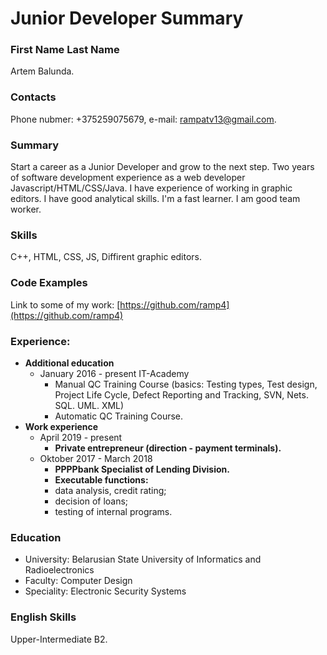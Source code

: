 # Junior Developer Summary

### First Name Last Name

Artem Balunda.

### Contacts

Phone nubmer: +375259075679, e-mail: rampatv13@gmail.com.

### Summary

Start a career as a Junior Developer and grow to the next step. Two years of software development experience as a web developer Javascript/HTML/CSS/Java. I have experience of working in graphic editors. I have good analytical skills. I'm a fast learner. I am good team worker.

### Skills

C++, HTML, CSS, JS, Diffirent graphic editors.

### Code Examples

Link to some of my work:
[https://github.com/ramp4](https://github.com/ramp4)

### Experience:

- **Additional education**
  - January 2016 - present IT-Academy
    - Manual QC Training Course (basics: Testing types, Test design, Project Life Cycle, Defect Reporting and Tracking, SVN, Nets. SQL. UML. XML)
    - Automatic QC Training Course.
- **Work experience**
  - April 2019 - present
    - **Private entrepreneur (direction - payment terminals).**
  - Oktober 2017 - March 2018
    - **PPPPbank Specialist of Lending Division.**
    - **Executable functions:**
    - data analysis, credit rating;
    - decision of loans;
    - testing of internal programs.

### Education

- University: Belarusian State University of Informatics and Radioelectronics
- Faculty: Computer Design
- Speciality: Electronic Security Systems

### English Skills

Upper-Intermediate B2.
